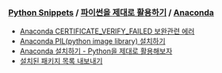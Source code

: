 ### [Python Snippets](../../README.md) / [파이썬을 제대로 활용하기](../README.md) / [Anaconda](README.md)
- [Anaconda CERTIFICATE_VERIFY_FAILED 보완관련 에러](Anaconda%20CERTIFICATE_VERIFY_FAILED%20보완관련%20에러.md)
- [Anaconda PIL(python image library) 설치하기](Anaconda%20PIL(python%20image%20library)%20설치하기.md)
- [Anaconda 설치하기 - Python을 제대로 활용해보자](Anaconda%20설치하기%20-%20Python을%20제대로%20활용해보자.md)
- [설치된 패키지 목록 내보내기](설치된%20패키지%20목록%20내보내기/README.md)